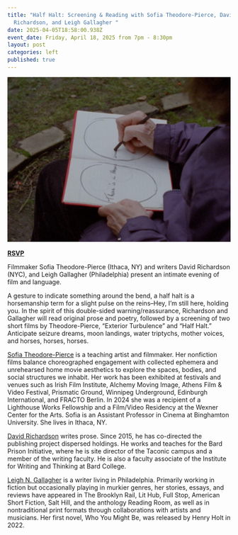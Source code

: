 ```yaml
---
title: "Half Halt: Screening & Reading with Sofia Theodore-Pierce, David
  Richardson, and Leigh Gallagher "
date: 2025-04-05T18:58:00.938Z
event_date: Friday, April 18, 2025 from 7pm - 8:30pm
layout: post
categories: left
published: true
---
```

![Half Halt Screening](/assets/img/halfhalt_theodorepierce_2024_2.jpg)

**[RSVP](https://www.eventbrite.com/e/half-halt-screening-reading-tickets-1305960225189?aff=oddtdtcreator)**

Filmmaker Sofia Theodore-Pierce (Ithaca, NY) and writers David Richardson (NYC), and Leigh Gallagher (Philadelphia) present an intimate evening of film and language. 

A gesture to indicate something around the bend, a half halt is a horsemanship term for a slight pulse on the reins–Hey, I’m still here, holding you. In the spirit of this double-sided warning/reassurance, Richardson and Gallagher will read original prose and poetry, followed by a screening of two short films by Theodore-Pierce, “Exterior Turbulence” and “Half Halt.” Anticipate seizure dreams, moon landings, water triptychs, mother voices, and horses, horses, horses.

[Sofia Theodore-Pierce](https://sofiatheodorepierce.com/) is a teaching artist and filmmaker. Her nonfiction films balance choreographed engagement with collected ephemera and unrehearsed home movie aesthetics to explore the spaces, bodies, and social structures we inhabit. Her work has been exhibited at festivals and venues such as Irish Film Institute, Alchemy Moving Image, Athens Film & Video Festival, Prismatic Ground, Winnipeg Underground, Edinburgh International, and FRACTO Berlin. In 2024 she was a recipient of a Lighthouse Works Fellowship and a Film/Video Residency at the Wexner Center for the Arts. Sofia is an Assistant Professor in Cinema at Binghamton University. She lives in Ithaca, NY.

[David Richardson](https://davidrichardson.page/) writes prose. Since 2015, he has co-directed the publishing project dispersed holdings. He works and teaches for the Bard Prison Initiative, where he is site director of the Taconic campus and a member of the writing faculty. He is also a faculty associate of the Institute for Writing and Thinking at Bard College.

[Leigh N. Gallagher](https://leighngallagher.com/about) is a writer living in Philadelphia. Primarily working in fiction but occasionally playing in murkier genres, her stories, essays, and reviews have appeared in The Brooklyn Rail, Lit Hub, Full Stop, American Short Fiction, Salt Hill, and the anthology Reading Room, as well as in nontraditional print formats through collaborations with artists and musicians. Her first novel, Who You Might Be, was released by Henry Holt in 2022.
